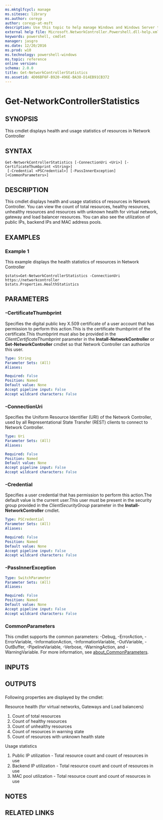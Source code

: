 ```yaml
---
ms.mktglfcycl: manage
ms.sitesec: library
ms.author: coreyp
author: coreyp-at-msft
description: Use this topic to help manage Windows and Windows Server technologies with Windows PowerShell.
external help file: Microsoft.NetworkController.Powershell.dll-help.xml
keywords: powershell, cmdlet
manager: jasgro
ms.date: 12/20/2016
ms.prod: w10
ms.technology: powershell-windows
ms.topic: reference
online version: 
schema: 2.0.0
title: Get-NetworkControllerStatistics
ms.assetid: 4D06BF6F-B920-496E-BA38-D14EB91CB372
---
```


# Get-NetworkControllerStatistics

## SYNOPSIS
This cmdlet displays health and usage statistics of resources in Network Controller

## SYNTAX

```
Get-NetworkControllerStatistics [-ConnectionUri <Uri>] [-CertificateThumbprint <String>]
 [-Credential <PSCredential>] [-PassInnerException] [<CommonParameters>]
```

## DESCRIPTION
This cmdlet displays health and usage statistics of resources in Network Controller. You can view the count of total resources, healthy resources, unhealthy resources and resources with unknown health for virtual network, gateway and load balancer resources. You can also see the utilization of public IPs, backend IPs and MAC address pools.

## EXAMPLES

### Example 1

This example displays the health statistics of resources in Network Controller
```
$stats=Get-NetworkControllerStatistics -ConnectionUri https://networkcontroller
$stats.Properties.HealthStatistics
```

## PARAMETERS

### -CertificateThumbprint
Specifies the digital public key X.509 certificate of a user account that has permission to perform this action.This is the certificate thumbprint of the certificate.This thumbprint must also be provided in the *ClientCertificateThumbprint* parameter in the **Install-NetworkController** or **Set-NetworkController** cmdlet so that Network Controller can authorize this user.

```yaml
Type: String
Parameter Sets: (All)
Aliases: 

Required: False
Position: Named
Default value: None
Accept pipeline input: False
Accept wildcard characters: False
```

### -ConnectionUri
Specifies the Uniform Resource Identifier (URI) of the Network Controller, used by all Representational State Transfer (REST) clients to connect to Network Controller.

```yaml
Type: Uri
Parameter Sets: (All)
Aliases: 

Required: False
Position: Named
Default value: None
Accept pipeline input: False
Accept wildcard characters: False
```

### -Credential
Specifies a user credential that has permission to perform this action.The default value is the current user.This user must be present in the security group provided in the *ClientSecurityGroup* parameter in the **Install-NetworkController** cmdlet.

```yaml
Type: PSCredential
Parameter Sets: (All)
Aliases: 

Required: False
Position: Named
Default value: None
Accept pipeline input: False
Accept wildcard characters: False
```

### -PassInnerException
```yaml
Type: SwitchParameter
Parameter Sets: (All)
Aliases: 

Required: False
Position: Named
Default value: None
Accept pipeline input: False
Accept wildcard characters: False
```

### CommonParameters
This cmdlet supports the common parameters: -Debug, -ErrorAction, -ErrorVariable, -InformationAction, -InformationVariable, -OutVariable, -OutBuffer, -PipelineVariable, -Verbose, -WarningAction, and -WarningVariable. For more information, see [about_CommonParameters](http://go.microsoft.com/fwlink/?LinkID=113216).

## INPUTS

## OUTPUTS

### 

Following properties are displayed by the cmdlet:

Resource health (for virtual networks, Gateways and Load balancers)    
1. Count of total resources    
2. Count of healthy resources    
3. Count of unhealthy resources    
4. Count of resources in warning state    
5. Count of resources with unknown health state

Usage statistics    
1. Public IP utilization - Total resource count and count of resources in use    
2. Backend IP utilization - Total resource count and count of resources in use    
3. MAC pool utilization - Total resource count and count of resources in use

## NOTES

## RELATED LINKS

